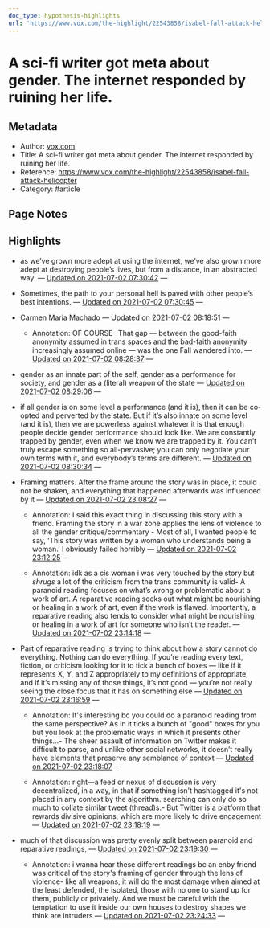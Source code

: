 ```yaml
---
doc_type: hypothesis-highlights
url: 'https://www.vox.com/the-highlight/22543858/isabel-fall-attack-helicopter'
---
```

# A sci-fi writer got meta about gender. The internet responded by ruining her life.

## Metadata
- Author: [vox.com]()
- Title: A sci-fi writer got meta about gender. The internet responded by ruining her life.
- Reference: https://www.vox.com/the-highlight/22543858/isabel-fall-attack-helicopter
- Category: #article

## Page Notes


## Highlights
- as we’ve grown more adept at using the internet, we’ve also grown more adept at destroying people’s lives, but from a distance, in an abstracted way. — [Updated on 2021-07-02 07:30:42](https://hyp.is/-KSMINq7Eeu2QVv95CHTXQ/www.vox.com/the-highlight/22543858/isabel-fall-attack-helicopter)  — 

- Sometimes, the path to your personal hell is paved with other people’s best intentions.  — [Updated on 2021-07-02 07:30:45](https://hyp.is/-jHebNq7EeuXav85vhWdEA/www.vox.com/the-highlight/22543858/isabel-fall-attack-helicopter)  — 

- Carmen Maria Machado — [Updated on 2021-07-02 08:18:51](https://hyp.is/sp698trCEeuXhwP8DYehZA/www.vox.com/the-highlight/22543858/isabel-fall-attack-helicopter)  — 

   - Annotation: OF COURSE- That gap — between the good-faith anonymity assumed in trans spaces and the bad-faith anonymity increasingly assumed online — was the one Fall wandered into.  — [Updated on 2021-07-02 08:28:37](https://hyp.is/D4wamtrEEeug89Psx2l3tw/www.vox.com/the-highlight/22543858/isabel-fall-attack-helicopter)  — 

- gender as an innate part of the self, gender as a performance for society, and gender as a (literal) weapon of the state — [Updated on 2021-07-02 08:29:06](https://hyp.is/IQJJcNrEEeuO5LevAGN_GA/www.vox.com/the-highlight/22543858/isabel-fall-attack-helicopter)  — 

- if all gender is on some level a performance (and it is), then it can be co-opted and perverted by the state. But if it’s also innate on some level (and it is), then we are powerless against whatever it is that enough people decide gender performance should look like. We are constantly trapped by gender, even when we know we are trapped by it. You can’t truly escape something so all-pervasive; you can only negotiate your own terms with it, and everybody’s terms are different. — [Updated on 2021-07-02 08:30:34](https://hyp.is/VTscdtrEEeuSy0suIkxyhg/www.vox.com/the-highlight/22543858/isabel-fall-attack-helicopter)  — 

- Framing matters. After the frame around the story was in place, it could not be shaken, and everything that happened afterwards was influenced by it — [Updated on 2021-07-02 23:08:27](https://hyp.is/-PdULNs-Eeu6xVcqcK6mcA/www.vox.com/the-highlight/22543858/isabel-fall-attack-helicopter)  — 

   - Annotation: I said this exact thing in discussing this story with a friend. Framing the story in a war zone applies the lens of violence to all the gender critique/commentary - Most of all, I wanted people to say, ‘This story was written by a woman who understands being a woman.’ I obviously failed horribly — [Updated on 2021-07-02 23:12:25](https://hyp.is/hxQV9ts_EeuYaROzHEalWA/www.vox.com/the-highlight/22543858/isabel-fall-attack-helicopter)  — 

   - Annotation: idk as a cis woman i was very touched by the story but *shrugs* a lot of the criticism from the trans community is valid- A paranoid reading focuses on what’s wrong or problematic about a work of art. A reparative reading seeks out what might be nourishing or healing in a work of art, even if the work is flawed. Importantly, a reparative reading also tends to consider what might be nourishing or healing in a work of art for someone who isn’t the reader.  — [Updated on 2021-07-02 23:14:18](https://hyp.is/ygK6NNs_EeuOQg_KPu6ghA/www.vox.com/the-highlight/22543858/isabel-fall-attack-helicopter)  — 

- Part of reparative reading is trying to think about how a story cannot do everything. Nothing can do everything. If you’re reading every text, fiction, or criticism looking for it to tick a bunch of boxes — like if it represents X, Y, and Z appropriately to my definitions of appropriate, and if it’s missing any of those things, it’s not good — you’re not really seeing the close focus that it has on something else — [Updated on 2021-07-02 23:16:59](https://hyp.is/KlAnFNtAEeuW9BsKZNsPkA/www.vox.com/the-highlight/22543858/isabel-fall-attack-helicopter)  — 

   - Annotation: It's interesting bc you could do a paranoid reading from the same perspective? As in it ticks a bunch of "good" boxes for you but you look at the problematic ways in which it presents other things...- The sheer assault of information on Twitter makes it difficult to parse, and unlike other social networks, it doesn’t really have elements that preserve any semblance of context — [Updated on 2021-07-02 23:18:07](https://hyp.is/UpBeLttAEeuYaydZu4N9jA/www.vox.com/the-highlight/22543858/isabel-fall-attack-helicopter)  — 

   - Annotation: right—a feed or nexus of discussion is very decentralized, in a way, in that if something isn't hashtagged it's not placed in any context by the algorithm. searching can only do so much to collate similar tweet (thread)s.- But Twitter is a platform that rewards divisive opinions, which are more likely to drive engagement — [Updated on 2021-07-02 23:18:19](https://hyp.is/WfAFmNtAEeuhuCcjad6yxg/www.vox.com/the-highlight/22543858/isabel-fall-attack-helicopter)  — 

- much of that discussion was pretty evenly split between paranoid and reparative readings, — [Updated on 2021-07-02 23:19:30](https://hyp.is/ftkB3ttAEeuszfeCc_96kw/www.vox.com/the-highlight/22543858/isabel-fall-attack-helicopter)  — 

   - Annotation: i wanna hear these different readings bc an enby friend was critical of the story's framing of gender through the lens of violence- like all weapons, it will do the most damage when aimed at the least defended, the isolated, those with no one to stand up for them, publicly or privately. And we must be careful with the temptation to use it inside our own houses to destroy shapes we think are intruders — [Updated on 2021-07-02 23:24:33](https://hyp.is/OH5b1NtBEeu1aJNQNZHffg/www.vox.com/the-highlight/22543858/isabel-fall-attack-helicopter)  — 

